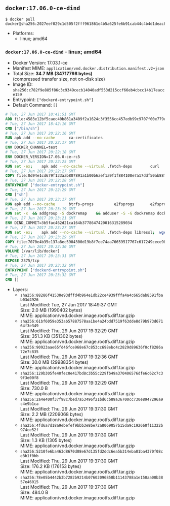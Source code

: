 ## `docker:17.06.0-ce-dind`

```console
$ docker pull docker@sha256:2027eef029c1d505f2fff961861e4b5a625fe6b91cab44c4b4d1deac84d598fa
```

-	Platforms:
	-	linux; amd64

### `docker:17.06.0-ce-dind` - linux; amd64

-	Docker Version: 17.03.1-ce
-	Manifest MIME: `application/vnd.docker.distribution.manifest.v2+json`
-	Total Size: **34.7 MB (34717798 bytes)**  
	(compressed transfer size, not on-disk size)
-	Image ID: `sha256:c782f9e885f86c3c9349cecb14040adf553d215ccf66eb4cbcc14b17eacce159`
-	Entrypoint: `["dockerd-entrypoint.sh"]`
-	Default Command: `[]`

```dockerfile
# Tue, 27 Jun 2017 18:41:51 GMT
ADD file:4583e12bf5caec40b861a3409f2a1624c3f3556cc457edb99c9707f00e779e45 in / 
# Tue, 27 Jun 2017 18:42:16 GMT
CMD ["/bin/sh"]
# Tue, 27 Jun 2017 20:22:16 GMT
RUN apk add --no-cache 		ca-certificates
# Tue, 27 Jun 2017 20:22:17 GMT
ENV DOCKER_CHANNEL=test
# Tue, 27 Jun 2017 20:22:18 GMT
ENV DOCKER_VERSION=17.06.0-ce-rc5
# Tue, 27 Jun 2017 20:22:25 GMT
RUN set -ex; 	apk add --no-cache --virtual .fetch-deps 		curl 		tar 	; 		apkArch="$(apk --print-arch)"; 	case "$apkArch" in 		x86_64) dockerArch='x86_64' ;; 		s390x) dockerArch='s390x' ;; 		*) echo >&2 "error: unsupported architecture ($apkArch)"; exit 1 ;;	esac; 		if ! curl -fL -o docker.tgz "https://download.docker.com/linux/static/${DOCKER_CHANNEL}/${dockerArch}/docker-${DOCKER_VERSION}.tgz"; then 		echo >&2 "error: failed to download 'docker-${DOCKER_VERSION}' from '${DOCKER_CHANNEL}' for '${dockerArch}'"; 		exit 1; 	fi; 		tar --extract 		--file docker.tgz 		--strip-components 1 		--directory /usr/local/bin/ 	; 	rm docker.tgz; 		apk del .fetch-deps; 		dockerd -v; 	docker -v
# Tue, 27 Jun 2017 20:22:27 GMT
COPY file:0d94e1cd679f133aab807891a1b00b6aef1a9f1f884108e7a17ddf50ab88f1fb in /usr/local/bin/ 
# Tue, 27 Jun 2017 20:22:28 GMT
ENTRYPOINT ["docker-entrypoint.sh"]
# Tue, 27 Jun 2017 20:22:29 GMT
CMD ["sh"]
# Tue, 27 Jun 2017 20:23:17 GMT
RUN apk add --no-cache 		btrfs-progs 		e2fsprogs 		e2fsprogs-extra 		iptables 		xfsprogs 		xz
# Tue, 27 Jun 2017 20:23:19 GMT
RUN set -x 	&& addgroup -S dockremap 	&& adduser -S -G dockremap dockremap 	&& echo 'dockremap:165536:65536' >> /etc/subuid 	&& echo 'dockremap:165536:65536' >> /etc/subgid
# Tue, 27 Jun 2017 20:23:21 GMT
ENV DIND_COMMIT=3b5fac462d21ca164b3778647420016315289034
# Tue, 27 Jun 2017 20:23:27 GMT
RUN set -ex; 	apk add --no-cache --virtual .fetch-deps libressl; 	wget -O /usr/local/bin/dind "https://raw.githubusercontent.com/docker/docker/${DIND_COMMIT}/hack/dind"; 	chmod +x /usr/local/bin/dind; 	apk del .fetch-deps
# Tue, 27 Jun 2017 20:23:29 GMT
COPY file:7070e4b35c137a8ec5904300d19b8f7ee74aa76659517767c617249cece98a4a in /usr/local/bin/ 
# Tue, 27 Jun 2017 20:23:30 GMT
VOLUME [/var/lib/docker]
# Tue, 27 Jun 2017 20:23:31 GMT
EXPOSE 2375/tcp
# Tue, 27 Jun 2017 20:23:32 GMT
ENTRYPOINT ["dockerd-entrypoint.sh"]
# Tue, 27 Jun 2017 20:23:32 GMT
CMD []
```

-	Layers:
	-	`sha256:88286f41530e93dffd4b964e1db22ce4939fffa4a4c665dab8591fbab03d4926`  
		Last Modified: Tue, 27 Jun 2017 18:49:37 GMT  
		Size: 2.0 MB (1990402 bytes)  
		MIME: application/vnd.docker.image.rootfs.diff.tar.gzip
	-	`sha256:61bf6059e353ab57887578aa1be4a24bdd7519f63dde8d79b973d67164f3e349`  
		Last Modified: Thu, 29 Jun 2017 19:32:29 GMT  
		Size: 351.3 KB (351302 bytes)  
		MIME: application/vnd.docker.image.rootfs.diff.tar.gzip
	-	`sha256:90923aae65fd46fce968e67c853cc698ebc4c2829d89636f0cf8286a72e7c835`  
		Last Modified: Thu, 29 Jun 2017 19:32:36 GMT  
		Size: 30.0 MB (29988354 bytes)  
		MIME: application/vnd.docker.image.rootfs.diff.tar.gzip
	-	`sha256:129b305fe40fec0e417bd8c3b55c229fb49a370406576dfe6c62c7c39f3e00f8`  
		Last Modified: Thu, 29 Jun 2017 19:32:29 GMT  
		Size: 730.0 B  
		MIME: application/vnd.docker.image.rootfs.diff.tar.gzip
	-	`sha256:2a4e400f37f98c7bed7a53496f21bd6cb89a36700cc730e8947296a9c4e9b1ca`  
		Last Modified: Thu, 29 Jun 2017 19:37:30 GMT  
		Size: 2.2 MB (2209068 bytes)  
		MIME: application/vnd.docker.image.rootfs.diff.tar.gzip
	-	`sha256:4fd6a7d18a9ebefef9bbb3e8be72a8069057b15da9c192660f11322b974ce52f`  
		Last Modified: Thu, 29 Jun 2017 19:37:30 GMT  
		Size: 1.3 KB (1305 bytes)  
		MIME: application/vnd.docker.image.rootfs.diff.tar.gzip
	-	`sha256:5210fe6ba463d8670d08e67d135fd2ddc6ea5b314eba81ba4370f08ce8b1f0bb`  
		Last Modified: Thu, 29 Jun 2017 19:37:30 GMT  
		Size: 176.2 KB (176153 bytes)  
		MIME: application/vnd.docker.image.rootfs.diff.tar.gzip
	-	`sha256:78e05b4442b3b7282b9214b07602096858b11143788a1e150aa00b3857e46015`  
		Last Modified: Thu, 29 Jun 2017 19:37:30 GMT  
		Size: 484.0 B  
		MIME: application/vnd.docker.image.rootfs.diff.tar.gzip
